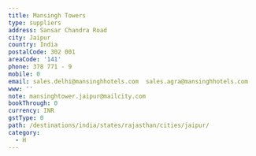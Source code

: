```yaml
---
title: Mansingh Towers
type: suppliers
address: Sansar Chandra Road
city: Jaipur
country: India
postalCode: 302 001
areaCode: '141'
phone: 378 771 - 9
mobile: 0
email: sales.delhi@mansinghhotels.com  sales.agra@mansinghhotels.com
www: ''
note: mansinghtower.jaipur@mailcity.com
bookThrough: 0
currency: INR
gstType: 0
path: /destinations/india/states/rajasthan/cities/jaipur/
category:
  - H
---
```


